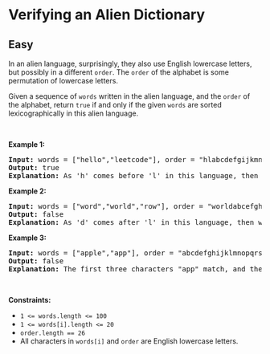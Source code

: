 
<h1>Verifying an Alien Dictionary</h1>
<h2>Easy</h2>
<p>In an alien language, surprisingly, they also use English lowercase letters, but possibly in a different <code>order</code>. The <code>order</code> of the alphabet is some permutation of lowercase letters.</p>

<p>Given a sequence of <code>words</code> written in the alien language, and the <code>order</code> of the alphabet, return <code>true</code> if and only if the given <code>words</code> are sorted lexicographically in this alien language.</p>

<p>&nbsp;</p>
<p><strong class="example">Example 1:</strong></p>

<pre>
<strong>Input:</strong> words = [&quot;hello&quot;,&quot;leetcode&quot;], order = &quot;hlabcdefgijkmnopqrstuvwxyz&quot;
<strong>Output:</strong> true
<strong>Explanation: </strong>As &#39;h&#39; comes before &#39;l&#39; in this language, then the sequence is sorted.
</pre>

<p><strong class="example">Example 2:</strong></p>

<pre>
<strong>Input:</strong> words = [&quot;word&quot;,&quot;world&quot;,&quot;row&quot;], order = &quot;worldabcefghijkmnpqstuvxyz&quot;
<strong>Output:</strong> false
<strong>Explanation: </strong>As &#39;d&#39; comes after &#39;l&#39; in this language, then words[0] &gt; words[1], hence the sequence is unsorted.
</pre>

<p><strong class="example">Example 3:</strong></p>

<pre>
<strong>Input:</strong> words = [&quot;apple&quot;,&quot;app&quot;], order = &quot;abcdefghijklmnopqrstuvwxyz&quot;
<strong>Output:</strong> false
<strong>Explanation: </strong>The first three characters &quot;app&quot; match, and the second string is shorter (in size.) According to lexicographical rules &quot;apple&quot; &gt; &quot;app&quot;, because &#39;l&#39; &gt; &#39;&empty;&#39;, where &#39;&empty;&#39; is defined as the blank character which is less than any other character (<a href="https://en.wikipedia.org/wiki/Lexicographical_order" target="_blank">More info</a>).
</pre>

<p>&nbsp;</p>
<p><strong>Constraints:</strong></p>

<ul>
	<li><code>1 &lt;= words.length &lt;= 100</code></li>
	<li><code>1 &lt;= words[i].length &lt;= 20</code></li>
	<li><code>order.length == 26</code></li>
	<li>All characters in <code>words[i]</code> and <code>order</code> are English lowercase letters.</li>
</ul>

        